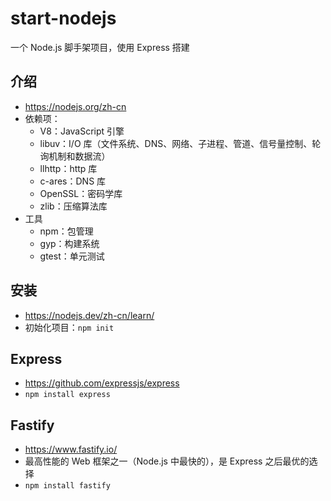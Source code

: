 # start-nodejs
一个 Node.js 脚手架项目，使用 Express 搭建

## 介绍
- https://nodejs.org/zh-cn
- 依赖项：
    - V8：JavaScript 引擎
    - libuv：I/O 库（文件系统、DNS、网络、子进程、管道、信号量控制、轮询机制和数据流）
    - llhttp：http 库
    - c-ares：DNS 库
    - OpenSSL：密码学库
    - zlib：压缩算法库
- 工具
    - npm：包管理
    - gyp：构建系统
    - gtest：单元测试

## 安装
- https://nodejs.dev/zh-cn/learn/
- 初始化项目：`npm init`

## Express
- https://github.com/expressjs/express
- `npm install express`

## Fastify
- https://www.fastify.io/
- 最高性能的 Web 框架之一（Node.js 中最快的），是 Express 之后最优的选择
- `npm install fastify`
